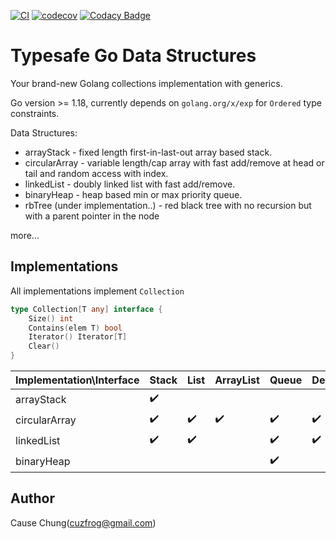 [![CI](https://github.com/cuzfrog/tgods/actions/workflows/ci.yml/badge.svg)](https://github.com/cuzfrog/tgods/actions/workflows/ci.yml)
[![codecov](https://codecov.io/gh/cuzfrog/tgods/branch/master/graph/badge.svg?token=XIEG8JLDDW)](https://codecov.io/gh/cuzfrog/tgods)
[![Codacy Badge](https://app.codacy.com/project/badge/Grade/c1532de0f9ff4fcd9f2ec7b63792b37d)](https://www.codacy.com/gh/cuzfrog/tgods/dashboard?utm_source=github.com&amp;utm_medium=referral&amp;utm_content=cuzfrog/tgods&amp;utm_campaign=Badge_Grade)
# Typesafe Go Data Structures

Your brand-new Golang collections implementation with generics.

Go version >= 1.18, currently depends on `golang.org/x/exp` for `Ordered` type constraints.

Data Structures:
* arrayStack - fixed length first-in-last-out array based stack.
* circularArray - variable length/cap array with fast add/remove at head or tail and random access with index.
* linkedList - doubly linked list with fast add/remove.
* binaryHeap - heap based min or max priority queue.
* rbTree (under implementation..) - red black tree with no recursion but with a parent pointer in the node

more...

## Implementations

All implementations implement `Collection`
```go
type Collection[T any] interface {
	Size() int
	Contains(elem T) bool
	Iterator() Iterator[T]
	Clear()
}
```

| Implementation\Interface | Stack              | List               | ArrayList          | Queue              | Deque              |
|--------------------------|--------------------|--------------------|--------------------|--------------------|--------------------|
| arrayStack               | :heavy_check_mark: |                    |                    |                    |                    |
| circularArray            | :heavy_check_mark: | :heavy_check_mark: | :heavy_check_mark: | :heavy_check_mark: | :heavy_check_mark: |
| linkedList               | :heavy_check_mark: | :heavy_check_mark: |                    | :heavy_check_mark: | :heavy_check_mark: |
| binaryHeap               |                    |                    |                    | :heavy_check_mark: |                    |



## Author

Cause Chung(cuzfrog@gmail.com)
